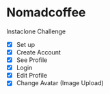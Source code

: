 # Nomadcoffee

Instaclone Challenge

- [x] Set up
- [x] Create Account
- [x] See Profile
- [x] Login
- [x] Edit Profile
- [x] Change Avatar (Image Upload)